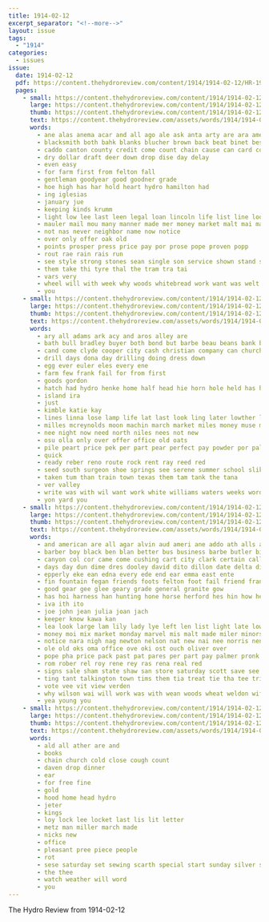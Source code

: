 ```yaml
---
title: 1914-02-12
excerpt_separator: "<!--more-->"
layout: issue
tags:
  - "1914"
categories:
  - issues
issue:
  date: 1914-02-12
  pdf: https://content.thehydroreview.com/content/1914/1914-02-12/HR-1914-02-12.pdf
  pages:
    - small: https://content.thehydroreview.com/content/1914/1914-02-12/small/HR-1914-02-12-01.jpg
      large: https://content.thehydroreview.com/content/1914/1914-02-12/large/HR-1914-02-12-01.jpg
      thumb: https://content.thehydroreview.com/content/1914/1914-02-12/thumbnails/HR-1914-02-12-01.jpg
      text: https://content.thehydroreview.com/assets/words/1914/1914-02-12/HR-1914-02-12-01.txt
      words:
        - ane alas anema acar and all ago ale ask anta arty are ara american
        - blacksmith both bahk blanks blucher brown back beat binet best bank bean bore bas blaine
        - caddo canton county credit come count chain cause can card company
        - dry dollar draft deer down drop dise day delay
        - even easy
        - for farm first from felton fall
        - gentleman goodyear good goodner grade
        - hoe high has har hold heart hydro hamilton had
        - ing iglesias
        - january jue
        - keeping kinds krumm
        - light low lee last leen legal loan lincoln life list line look lister
        - mauler mail mou many manner made mer money market malt mai may
        - not nas never neighbor name now notice
        - over only offer oak old
        - points prosper press price pay por prose pope proven popp
        - rout rae rain rais run
        - see style strong stones sean single son service shown stand sol shoe seat said shanks strength states special sides sata start solid shawn
        - them take thi tyre thal the tram tra tai
        - vars very
        - wheel will with week why woods whitebread work want was welt weather
        - you
    - small: https://content.thehydroreview.com/content/1914/1914-02-12/small/HR-1914-02-12-02.jpg
      large: https://content.thehydroreview.com/content/1914/1914-02-12/large/HR-1914-02-12-02.jpg
      thumb: https://content.thehydroreview.com/content/1914/1914-02-12/thumbnails/HR-1914-02-12-02.jpg
      text: https://content.thehydroreview.com/assets/words/1914/1914-02-12/HR-1914-02-12-02.txt
      words:
        - ary all adams ark acy and aros alley are
        - bath bull bradley buyer both bond but barbe beau beans bank best buy bankers brothers baptist been bring better
        - cand come clyde cooper city cash christian company can church
        - drill days dona day drilling doing dress down
        - egg ever euler eles every ene
        - farm few frank fail for from first
        - goods gordon
        - hatch had hydro henke home half head hie horn hole held has her high how
        - island ira
        - just
        - kimble katie kay
        - lines linna lose lamp life lat last look ling later lowther lacy lad laundry lodge
        - milles mcreynolds moon machin march market miles money muse mera men most made
        - nee night now need north niles nees not new
        - osu olla only over offer office old oats
        - pile peart price pek per part pear perfect pay powder por palmer person policy
        - quick
        - ready reber reno route rock rent ray reed red
        - seed south surgeon shoe springs see serene summer school slike sutton season scott sas sun service sales sell set saturday sara send spring standing sale state
        - taken tum than train town texas them tam tank the tana
        - ver valley
        - write was with wil want work white williams waters weeks word walter why well watch will world weather
        - yon yard you
    - small: https://content.thehydroreview.com/content/1914/1914-02-12/small/HR-1914-02-12-03.jpg
      large: https://content.thehydroreview.com/content/1914/1914-02-12/large/HR-1914-02-12-03.jpg
      thumb: https://content.thehydroreview.com/content/1914/1914-02-12/thumbnails/HR-1914-02-12-03.jpg
      text: https://content.thehydroreview.com/assets/words/1914/1914-02-12/HR-1914-02-12-03.txt
      words:
        - and american are all agar alvin aud ameri ane addo ath alls aid alt
        - barber boy black ben blan better bus business barbe butler big bobo breeding bert best bone been banu ber bier bar bandy
        - canyon col cor came come cushing cart city clark certain call court caddo cotten collier county child chick cedar contin corn cate captain
        - days day dun dime dres dooley david dito dillon date delta dip daughter door dorse dorsey
        - epperly eke ean edna every ede end ear emma east ente
        - fin fountain fegan friends foots felton foot fail friend frank field fremont fred from for fancher foreman few florine farm
        - good gear gee glee geary grade general granite gow
        - has hoi harness han hunting hone horse herford hes hin how her halsey head hire hydro hor heid hange had hardware hae home hen house hens hines heart high hea har him
        - iva ith ito
        - joe john jean julia joan jach
        - keeper know kawa kan
        - lea look large lam lily lady lye left len list light late low loan life lung lacy
        - money moi mix market monday marvel mis malt made miler minors mer mills maret mellie mealy must miller mary mand morning miss
        - notice nara nigh nag newton nelson nat new nai nee norris nene not nil
        - ole old oks oma office ove oki ost ouch oliver over
        - pope pha price pack past pat pares per part pay palmer pronk paper paty pote peden paige pure por parra points
        - rom rober rel roy rene rey ras rena real red
        - signs sale sham state shaw san store saturday scott save see sorrow son sin sunday sas set short sun sense sunda said snapp saris seeds sia shoe sting stock smart sumner shone sell stevens smith saas
        - ting tant talkington town tims them tia treat tie tha tee trip tine thrall tuck tou thurs then the
        - vote vee vit view verden
        - why wilson wai will work was with wean woods wheat weldon wife weeks well wee wish walls week weatherford white walt wide woo williams wire
        - yea young you
    - small: https://content.thehydroreview.com/content/1914/1914-02-12/small/HR-1914-02-12-04.jpg
      large: https://content.thehydroreview.com/content/1914/1914-02-12/large/HR-1914-02-12-04.jpg
      thumb: https://content.thehydroreview.com/content/1914/1914-02-12/thumbnails/HR-1914-02-12-04.jpg
      text: https://content.thehydroreview.com/assets/words/1914/1914-02-12/HR-1914-02-12-04.txt
      words:
        - ald all ather are and
        - books
        - chain church cold close cough count
        - daven drop dinner
        - ear
        - for free fine
        - gold
        - hood home head hydro
        - jeter
        - kings
        - loy lock lee locket last lis lit letter
        - metz man miller march made
        - nicks new
        - office
        - pleasant pree piece people
        - rot
        - sese saturday set sewing scarth special start sunday silver sting
        - the thee
        - watch weather will word
        - you
---
```


The Hydro Review from 1914-02-12

<!--more-->

